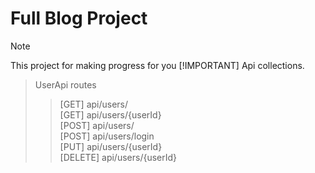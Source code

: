 # Full Blog Project

> [!NOTE]
> This project for making progress for you
> [!IMPORTANT]
> Api collections.
> > UserApi routes
> > > [GET] api/users/	
>>> [GET] api/users/{userId} <br>
>>> [POST] api/users/ <br>
>>> [POST] api/users/login<br>
>>> [PUT] api/users/{userId}<br>
>>> [DELETE] api/users/{userId}<br>

